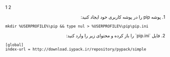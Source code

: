 1
2
<div dir="rtl">
1. پوشه pip را در پوشه کاربری خود ایجاد کنید:

</div>

```shell
mkdir %USERPROFILE%\pip && type nul > %USERPROFILE%\pip\pip.ini
```
<div dir="rtl">
2. فایل `pip.ini` را باز کرده و محتوای زیر را وارد کنید:

</div>

   ```plaintext
   [global]
   index-url = http://download.iypack.ir/repository/pypack/simple
   ```
